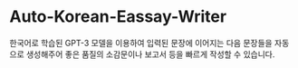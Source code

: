 # Auto-Korean-Eassay-Writer
한국어로 학습된 GPT-3 모델을 이용하여 입력된 문장에 이어지는 다음 문장들을 자동으로 생성해주어 좋은 품질의 소감문이나 보고서 등을 빠르게 작성할 수 있습니다.
